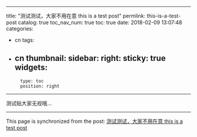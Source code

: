 
---
title: "测试测试，大家不用在意 this is a test post"
permlink: this-is-a-test-post
catalog: true
toc_nav_num: true
toc: true
date: 2018-02-09 13:07:48
categories:
- cn
tags:
- cn
thumbnail: 
sidebar:
    right:
        sticky: true
widgets:
    -
        type: toc
        position: right
---


测试贴大家无视哦…

- - -

This page is synchronized from the post: [测试测试，大家不用在意 this is a test post](https://steemit.com/@nostalgic1212/this-is-a-test-post)
